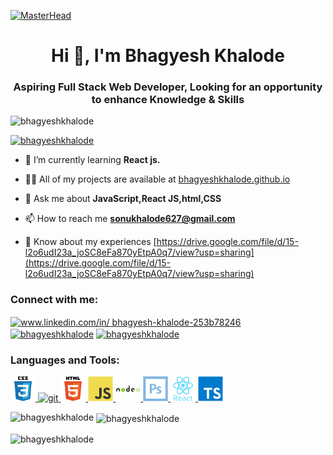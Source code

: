 [![MasterHead](https://www.careerguide.com/career/wp-content/uploads/2020/03/giphy-7.gif)](https://bhagyeshkhalode.github.io/)
<h1 align="center">Hi 👋, I'm Bhagyesh Khalode</h1>
<h3 align="center">Aspiring Full Stack Web Developer, Looking for an opportunity to enhance Knowledge & Skills</h3>

<p align="left"> <img src="https://komarev.com/ghpvc/?username=bhagyeshkhalode&label=Profile%20views&color=0e75b6&style=flat" alt="bhagyeshkhalode" /> </p>

<p align="left"> <a href="https://github.com/ryo-ma/github-profile-trophy"><img src="https://github-profile-trophy.vercel.app/?username=bhagyeshkhalode" alt="bhagyeshkhalode" /></a> </p>

- 🌱 I’m currently learning **React js.**

- 👨‍💻 All of my projects are available at [bhagyeshkhalode.github.io](bhagyeshkhalode.github.io)

- 💬 Ask me about **JavaScript,React JS,html,CSS**

- 📫 How to reach me **sonukhalode627@gmail.com**

- 📄 Know about my experiences [https://drive.google.com/file/d/15-l2o6udI23a_joSC8eFa870yEtpA0q7/view?usp=sharing](https://drive.google.com/file/d/15-l2o6udI23a_joSC8eFa870yEtpA0q7/view?usp=sharing)

<h3 align="left">Connect with me:</h3>
<p align="left">
<a href="https://www.linkedin.com/in/bhagyesh-khalode-253b78246/" target="blank"><img align="center" src="https://raw.githubusercontent.com/rahuldkjain/github-profile-readme-generator/master/src/images/icons/Social/linked-in-alt.svg" alt="www.linkedin.com/in/ bhagyesh-khalode-253b78246" height="30" width="40" /></a>
<a href="https://codesandbox.com/bhagyeshkhalode" target="blank"><img align="center" src="https://raw.githubusercontent.com/rahuldkjain/github-profile-readme-generator/master/src/images/icons/Social/codesandbox.svg" alt="bhagyeshkhalode" height="30" width="40" /></a>
<a href="https://www.hackerrank.com/bhagyeshkhalode" target="blank"><img align="center" src="https://raw.githubusercontent.com/rahuldkjain/github-profile-readme-generator/master/src/images/icons/Social/hackerrank.svg" alt="bhagyeshkhalode" height="30" width="40" /></a>
</p>

<h3 align="left">Languages and Tools:</h3>
<p align="left"> <a href="https://www.w3schools.com/css/" target="_blank" rel="noreferrer"> <img src="https://raw.githubusercontent.com/devicons/devicon/master/icons/css3/css3-original-wordmark.svg" alt="css3" width="40" height="40"/> </a> <a href="https://git-scm.com/" target="_blank" rel="noreferrer"> <img src="https://www.vectorlogo.zone/logos/git-scm/git-scm-icon.svg" alt="git" width="40" height="40"/> </a> <a href="https://www.w3.org/html/" target="_blank" rel="noreferrer"> <img src="https://raw.githubusercontent.com/devicons/devicon/master/icons/html5/html5-original-wordmark.svg" alt="html5" width="40" height="40"/> </a> <a href="https://developer.mozilla.org/en-US/docs/Web/JavaScript" target="_blank" rel="noreferrer"> <img src="https://raw.githubusercontent.com/devicons/devicon/master/icons/javascript/javascript-original.svg" alt="javascript" width="40" height="40"/> </a> <a href="https://nodejs.org" target="_blank" rel="noreferrer"> <img src="https://raw.githubusercontent.com/devicons/devicon/master/icons/nodejs/nodejs-original-wordmark.svg" alt="nodejs" width="40" height="40"/> </a> <a href="https://www.photoshop.com/en" target="_blank" rel="noreferrer"> <img src="https://raw.githubusercontent.com/devicons/devicon/master/icons/photoshop/photoshop-line.svg" alt="photoshop" width="40" height="40"/> </a> <a href="https://reactjs.org/" target="_blank" rel="noreferrer"> <img src="https://raw.githubusercontent.com/devicons/devicon/master/icons/react/react-original-wordmark.svg" alt="react" width="40" height="40"/> </a> <a href="https://www.typescriptlang.org/" target="_blank" rel="noreferrer"> <img src="https://raw.githubusercontent.com/devicons/devicon/master/icons/typescript/typescript-original.svg" alt="typescript" width="40" height="40"/> </a> </p>

<p><img align="left" src="https://github-readme-stats.vercel.app/api/top-langs?username=bhagyeshkhalode&show_icons=true&locale=en&layout=compact" alt="bhagyeshkhalode" /></p>

<p>&nbsp;<img align="center" src="https://github-readme-stats.vercel.app/api?username=bhagyeshkhalode&show_icons=true&locale=en" alt="bhagyeshkhalode" /></p>

<p><img align="center" src="https://github-readme-streak-stats.herokuapp.com/?user=bhagyeshkhalode&" alt="bhagyeshkhalode" /></p>
